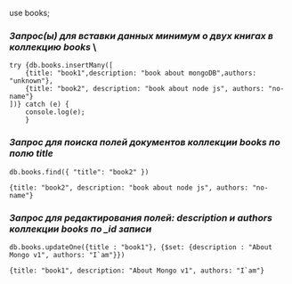 use books;

### _Запрос(ы) для вставки данных минимум о двух книгах в коллекцию books_ \

    try {db.books.insertMany([
        {title: "book1",description: "book about mongoDB",authors: "unknown"},
        {title: "book2", description: "book about node js", authors: "no-name"}
    ])} catch (e) {
        console.log(e);
        }

### _Запрос для поиска полей документов коллекции books по полю title_

    db.books.find({ "title": "book2" })

    {title: "book2", description: "book about node js", authors: "no-name"}

### _Запрос для редактирования полей: description и authors коллекции books по \_id записи_

    db.books.updateOne({title : "book1"}, {$set: {description : "About Mongo v1", authors: "I`am"}})

    {title: "book1", description: "About Mongo v1", authors: "I`am"}
